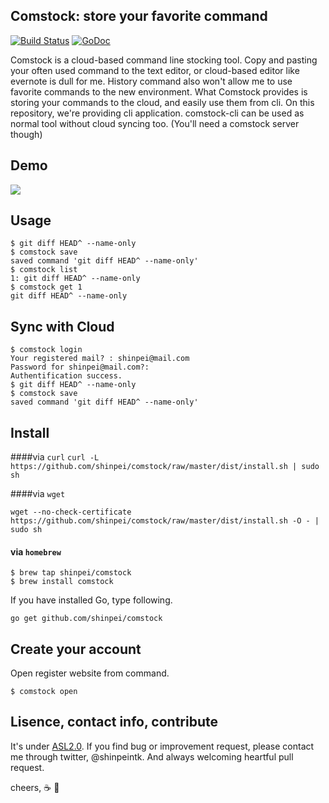## Comstock: store your favorite command

[![Build Status](https://drone.io/github.com/shinpei/comstock/status.png)](https://drone.io/github.com/shinpei/comstock/latest)
[![GoDoc](https://godoc.org/github.com/shinpei/comstock?status.png)](https://godoc.org/github.com/shinpei/comstock)

Comstock is a cloud-based command line stocking tool. Copy and pasting your often used command to the text editor, or cloud-based editor like evernote is dull for me. History command also won't allow me to use favorite commands to the new environment. What Comstock provides is storing your commands to the cloud, and easily use them from cli. On this repository, we're providing cli application. comstock-cli can be used as normal tool without cloud syncing too. (You'll need a comstock server though)

## Demo
![](https://github.com/shinpei/comstock/comstock-demo.gif)

## Usage
```
$ git diff HEAD^ --name-only
$ comstock save
saved command 'git diff HEAD^ --name-only'
$ comstock list
1: git diff HEAD^ --name-only
$ comstock get 1
git diff HEAD^ --name-only
```

## Sync with Cloud

```
$ comstock login
Your registered mail? : shinpei@mail.com
Password for shinpei@mail.com?:
Authentification success.
$ git diff HEAD^ --name-only
$ comstock save
saved command 'git diff HEAD^ --name-only'
```

## Install

####via `curl`
`
curl -L https://github.com/shinpei/comstock/raw/master/dist/install.sh | sudo sh
`

####via `wget`
```
wget --no-check-certificate https://github.com/shinpei/comstock/raw/master/dist/install.sh -O - | sudo sh
```

#### via `homebrew`
```
$ brew tap shinpei/comstock
$ brew install comstock
```

If you have installed Go, type following.
```
go get github.com/shinpei/comstock
```
## Create your account
Open register website from command.
```
$ comstock open
```

## Lisence, contact info, contribute
It's under [ASL2.0](http://www.apache.org/licenses/LICENSE-2.0). If you find bug or improvement request, please contact me through twitter, @shinpeintk. And always welcoming heartful pull request.

cheers, :coffee: :moyai:




